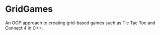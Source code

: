 # GridGames

An OOP approach to creating grid-based games such as Tic Tac Toe and Connect 4 in C++.
